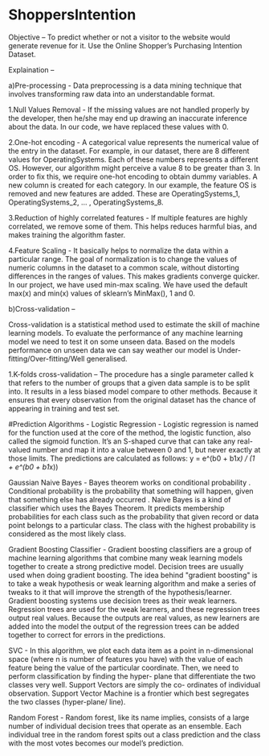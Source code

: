 # ShoppersIntention

Objective – To predict whether or not a visitor to the website would generate revenue
for it. Use the Online Shopper’s Purchasing Intention Dataset.

Explaination –

a)Pre-processing -
Data preprocessing is a data mining technique that involves transforming raw
data into an understandable format.

1.Null Values Removal -
If the missing values are not handled properly by the developer, then he/she may end
up drawing an inaccurate inference about the data. In our code, we have replaced these
values with 0.

2.One-hot encoding -
A categorical value represents the numerical value of the entry in the dataset. For
example, in our dataset, there are 8 different values for OperatingSystems. Each of
these numbers represents a different OS. However, our algorithm might perceive a
value 8 to be greater than 3. In order to fix this, we require one-hot encoding to obtain
dummy variables. A new column is created for each category. In our example, the
feature OS is removed and new features are added. These are OperatingSystems_1,
OperatingSystems_2, ... , OperatingSystems_8.

3.Reduction of highly correlated features -
If multiple features are highly correlated, we remove some of them. This helps reduces
harmful bias, and makes training the algorithm faster.

4.Feature Scaling -
It basically helps to normalize the data within a particular range. The goal of
normalization is to change the values of numeric columns in the dataset to a common
scale, without distorting differences in the ranges of values. This makes gradients
converge quicker. In our project, we have used min-max scaling.
We have used the default max(x) and min(x) values of sklearn’s MinMax(), 1 and 0.

b)Cross-validation –

Cross-validation is a statistical method used to estimate the skill of machine learning
models. To evaluate the performance of any machine learning model we need to test it
on some unseen data. Based on the models performance on unseen data we can say
weather our model is Under-fitting/Over-fitting/Well generalised.

1.K-folds cross-validation –
The procedure has a single parameter called k that refers to the number of groups that
a given data sample is to be split into. It results in a less biased model compare to other
methods. Because it ensures that every observation from the original dataset has the
chance of appearing in training and test set.

#Prediction Algorithms -
Logistic Regression -
Logistic regression is named for the function used at the core of the method, the logistic
function, also called the sigmoid function.
It’s an S-shaped curve that can take any real-valued number and map it into a value
between 0 and 1, but never exactly at those limits. The predictions are calculated as
follows:
y = e^(b0 + b1*x) / (1 + e^(b0 + b1*x))

Gaussian Naive Bayes -
Bayes theorem works on conditional probability . Conditional probability is the
probability that something will happen, given that something else has already occurred .
Naive Bayes is a kind of classifier which uses the Bayes Theorem. It predicts
membership probabilities for each class such as the probability that given record or
data point belongs to a particular class. The class with the highest probability is
considered as the most likely class.

Gradient Boosting Classifier -
Gradient boosting classifiers are a group of machine learning algorithms that combine
many weak learning models together to create a strong predictive model. Decision trees
are usually used when doing gradient boosting. The idea behind "gradient boosting" is
to take a weak hypothesis or weak learning algorithm and make a series of tweaks to it
that will improve the strength of the hypothesis/learner. Gradient boosting systems use
decision trees as their weak learners. Regression trees are used for the weak learners,
and these regression trees output real values. Because the outputs are real values, as
new learners are added into the model the output of the regression trees can be added
together to correct for errors in the predictions.

SVC -
In this algorithm, we plot each data item as a point in n-dimensional space (where n is
number of features you have) with the value of each feature being the value of the
particular coordinate. Then, we need to perform classification by finding the hyper-
plane that differentiate the two classes very well. Support Vectors are simply the co-
ordinates of individual observation. Support Vector Machine is a frontier which best
segregates the two classes (hyper-plane/ line).

Random Forest -
Random forest, like its name implies, consists of a large number of individual decision
trees that operate as an ensemble. Each individual tree in the random forest spits out a
class prediction and the class with the most votes becomes our model’s prediction.
